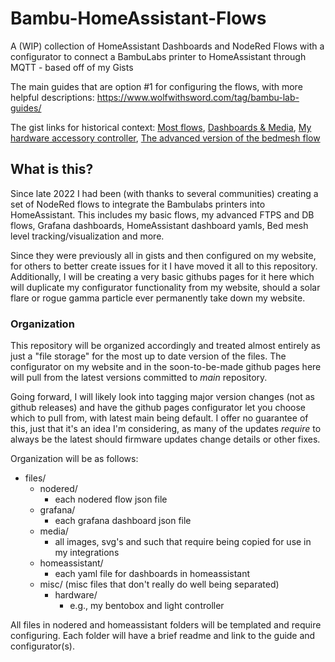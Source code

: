 # Bambu-HomeAssistant-Flows
A (WIP) collection of HomeAssistant Dashboards and NodeRed Flows with a configurator to connect a BambuLabs printer to HomeAssistant through MQTT - based off of my Gists

The main guides that are option #1 for configuring the flows, with more helpful descriptions: https://www.wolfwithsword.com/tag/bambu-lab-guides/ 

The gist links for historical context: [Most flows](https://gist.github.com/WolfwithSword/e3e4dc4f00629cc047b7cefd70d7b350), [Dashboards & Media](https://gist.github.com/WolfwithSword/4175a46c872f69542376206bab4ccfc3), [My hardware accessory controller](https://gist.github.com/WolfwithSword/a9f2421cf90b2d67b0abfd3a94039156), [The advanced version of the bedmesh flow](https://gist.github.com/WolfwithSword/45dd17ba5250cee94136759e9923e2bb)

## What is this?
Since late 2022 I had been (with thanks to several communities) creating a set of NodeRed flows to integrate the Bambulabs printers into HomeAssistant. This includes my basic flows, my advanced FTPS and DB flows, Grafana dashboards, HomeAssistant dashboard yamls, Bed mesh level tracking/visualization and more.

Since they were previously all in gists and then configured on my website, for others to better create issues for it I have moved it all to this repository. Additionally, I will be creating a very basic githubs pages for it here which will duplicate my configurator functionality from my website, should a solar flare or rogue gamma particle ever permanently take down my website.

### Organization
This repository will be organized accordingly and treated almost entirely as just a "file storage" for the most up to date version of the files. The configurator on my website and in the soon-to-be-made github pages here will pull from the latest versions committed to *main* repository.

Going forward, I will likely look into tagging major version changes (not as github releases) and have the github pages configurator let you choose which to pull from, with latest main being default. I offer no guarantee of this, just that it's an idea I'm considering, as many of the updates *require* to always be the latest should firmware updates change details or other fixes.

Organization will be as follows:

- files/
  - nodered/
    - each nodered flow json file
  - grafana/
    - each grafana dashboard json file 
  - media/
    - all images, svg's and such that require being copied for use in my integrations 
  - homeassistant/
    - each yaml file for dashboards in homeassistant
  - misc/ (misc files that don't really do well being separated)
    - hardware/
      - e.g., my bentobox and light controller

All files in nodered and homeassistant folders will be templated and require configuring. Each folder will have a brief readme and link to the guide and configurator(s).
